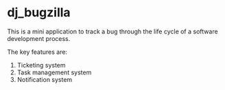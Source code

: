 
# dj_bugzilla
This is a mini application to track a bug through the life cycle of a software development process.

The key features are:
1. Ticketing system
2. Task management system
3. Notification system
